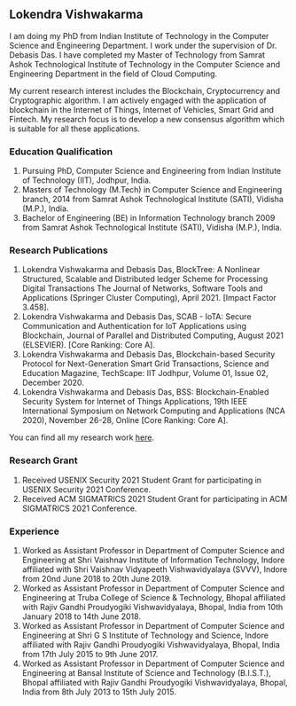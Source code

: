 ## Lokendra Vishwakarma

I am doing my PhD from Indian Institute of Technology in the Computer Science and Engineering Department. I work under the supervision of Dr. Debasis Das. I have completed my Master of Technology from Samrat Ashok Technological Institute of Technology in the Computer Science and Engineering Department in the field of Cloud Computing.

My current research interest includes the Blockchain, Cryptocurrency and Cryptographic algorithm. I am actively engaged with the application of blockchain in the Internet of Things, Internet of Vehicles, Smart Grid and Fintech. My research focus is to develop a new consensus algorithm which is suitable for all these applications.

### Education Qualification
1. Pursuing PhD, Computer Science and Engineering from Indian Institute of Technology (IIT), Jodhpur, India.
2. Masters of Technology (M.Tech) in Computer Science and Engineering branch, 2014 from Samrat Ashok Technological Institute (SATI), Vidisha (M.P.), India.
3. Bachelor of Engineering (BE) in Information Technology branch 2009 from Samrat Ashok Technological Institute (SATI), Vidisha (M.P.), India.

### Research Publications

1. Lokendra Vishwakarma and Debasis Das, BlockTree: A Nonlinear Structured, Scalable and Distributed ledger Scheme for Processing Digital Transactions The Journal of Networks, Software Tools and Applications (Springer Cluster Computing), April 2021. [Impact Factor 3.458].
2. Lokendra Vishwakarma and Debasis Das, SCAB - IoTA: Secure Communication and Authentication for IoT Applications using Blockchain, Journal of Parallel and Distributed Computing, August 2021 (ELSEVIER). [Core Ranking: Core A].
3. Lokendra Vishwakarma and Debasis Das, Blockchain-based Security Protocol for Next-Generation Smart Grid Transactions, Science and Education Magazine, TechScape: IIT Jodhpur, Volume 01, Issue 02, December 2020.
4. Lokendra Vishwakarma and Debasis Das, BSS: Blockchain-Enabled Security System for Internet of Things Applications, 19th IEEE International Symposium on Network Computing and Applications (NCA 2020),  November 26-28, Online [Core Ranking: Core A].

You can find all my research work [here](https://scholar.google.com/citations?user=eQVsO00AAAAJ&hl=en&authuser=1).

### Research Grant

1. Received USENIX Security 2021 Student Grant for participating in USENIX Security 2021 Conference.
2. Received ACM SIGMATRICS 2021 Student Grant for participating in ACM SIGMATRICS 2021 Conference.

### Experience
1. Worked as Assistant Professor in Department of Computer Science and Engineering at Shri Vaishnav Institute of Information Technology, Indore affiliated with Shri Vaishnav Vidyapeeth Vishwavidyalaya (SVVV), Indore from 20nd June 2018 to 20th June 2019.
2. Worked as Assistant Professor in Department of Computer Science and Engineering at Truba College of Science & Technology, Bhopal affiliated with Rajiv Gandhi Proudyogiki Vishwavidyalaya, Bhopal, India from 10th January 2018 to 14th June 2018.
3. Worked as Assistant Professor in Department of Computer Science and Engineering at Shri G S Institute of Technology and Science, Indore affiliated with Rajiv Gandhi Proudyogiki Vishwavidyalaya, Bhopal, India from 17th July 2015 to 9th June 2017.
4. Worked as Assistant Professor in Department of Computer Science and Engineering at Bansal Institute of Science and Technology (B.I.S.T.), Bhopal affiliated with Rajiv Gandhi Proudyogiki Vishwavidyalaya, Bhopal, India from 8th July 2013 to 15th  July 2015.


